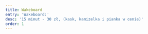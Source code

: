 ```yaml
---
title: Wakeboard
entry: 'Wakeboard:'
desc: '15 minut - 30 zł, (kask, kamizelka i pianka w cenie)'
order: 1
---
```



